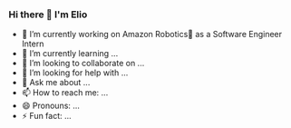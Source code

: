 ### Hi there 👋 I'm Elio

- 🔭 I’m currently working on Amazon Robotics🤖️ as a Software Engineer Intern
- 🌱 I’m currently learning ...
- 👯 I’m looking to collaborate on ...
- 🤔 I’m looking for help with ...
- 💬 Ask me about ...
- 📫 How to reach me: ...
- 😄 Pronouns: ...
- ⚡ Fun fact: ...
